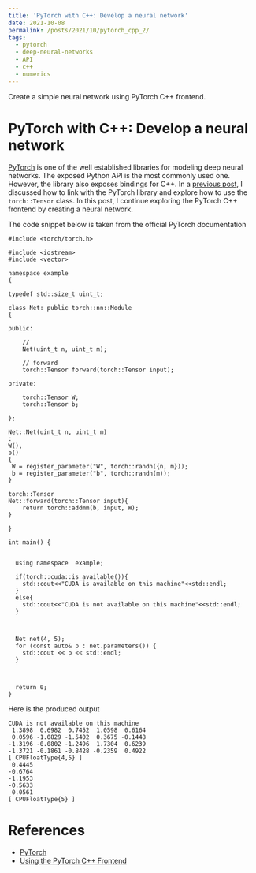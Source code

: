 ```yaml
---
title: 'PyTorch with C++: Develop a neural network'
date: 2021-10-08
permalink: /posts/2021/10/pytorch_cpp_2/
tags:
  - pytorch
  - deep-neural-networks
  - API
  - c++
  - numerics
---
```


Create a simple neural network using PyTorch C++ frontend.



 
PyTorch with C++: Develop a neural network
======

<a href="https://pytorch.org/">PyTorch</a> is one of the well established libraries for modeling deep neural networks. The exposed Python API is the most commonly used one. However, the library also exposes bindings for C++. In a <a href="#">previous post</a>, I discussed how to link with the PyTorch library and explore how to use the ```torch::Tensor``` class. In this post, I continue exploring the PyTorch C++ frontend by creating a neural network.

The code snippet below is taken from the official PyTorch documentation

```
#include <torch/torch.h>

#include <iostream>
#include <vector>

namespace example
{

typedef std::size_t uint_t;

class Net: public torch::nn::Module
{

public:

	//
	Net(uint_t n, uint_t m);
	
	// forward
	torch::Tensor forward(torch::Tensor input);
	
private:

	torch::Tensor W;
	torch::Tensor b;

};

Net::Net(uint_t n, uint_t m)
:
W(),
b()
{
 W = register_parameter("W", torch::randn({n, m}));
 b = register_parameter("b", torch::randn(m));
}

torch::Tensor 
Net::forward(torch::Tensor input){
	return torch::addmm(b, input, W);
}

}

int main() {


  using namespace  example;
  
  if(torch::cuda::is_available()){
  	std::cout<<"CUDA is available on this machine"<<std::endl;
  }
  else{
  	std::cout<<"CUDA is not available on this machine"<<std::endl;
  }

  
  
  Net net(4, 5);
  for (const auto& p : net.parameters()) {
    std::cout << p << std::endl;
  }
  
  
  
  return 0;
}
```

Here is the produced output

```
CUDA is not available on this machine
 1.3898  0.6982  0.7452  1.0598  0.6164
 0.0596 -1.0829 -1.5402  0.3675 -0.1448
-1.3196 -0.0802 -1.2496  1.7304  0.6239
-1.3721 -0.1861 -0.8428 -0.2359  0.4922
[ CPUFloatType{4,5} ]
 0.4445
-0.6764
-1.1953
-0.5633
 0.0561
[ CPUFloatType{5} ]
```


References
======

- <a href="https://pytorch.org/">PyTorch</a>
- <a href="https://pytorch.org/tutorials/advanced/cpp_frontend.html">Using the PyTorch C++ Frontend</a>
